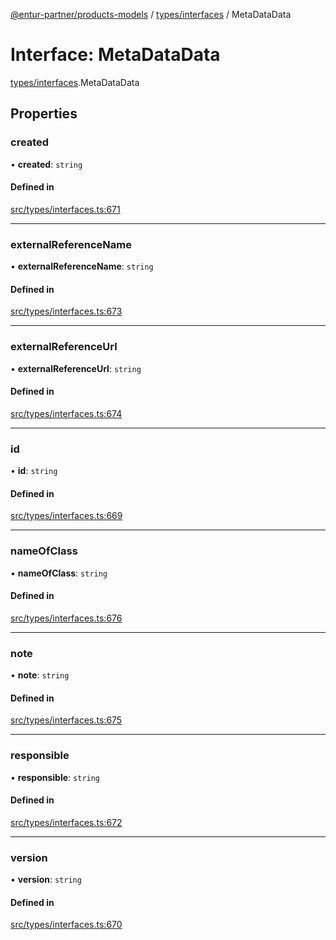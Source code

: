[@entur-partner/products-models](../README.md) / [types/interfaces](../modules/types_interfaces.md) / MetaDataData

# Interface: MetaDataData

[types/interfaces](../modules/types_interfaces.md).MetaDataData

## Properties

### created

• **created**: `string`

#### Defined in

[src/types/interfaces.ts:671](https://github.com/entur/products-models/blob/main/src/types/interfaces.ts#L671)

___

### externalReferenceName

• **externalReferenceName**: `string`

#### Defined in

[src/types/interfaces.ts:673](https://github.com/entur/products-models/blob/main/src/types/interfaces.ts#L673)

___

### externalReferenceUrl

• **externalReferenceUrl**: `string`

#### Defined in

[src/types/interfaces.ts:674](https://github.com/entur/products-models/blob/main/src/types/interfaces.ts#L674)

___

### id

• **id**: `string`

#### Defined in

[src/types/interfaces.ts:669](https://github.com/entur/products-models/blob/main/src/types/interfaces.ts#L669)

___

### nameOfClass

• **nameOfClass**: `string`

#### Defined in

[src/types/interfaces.ts:676](https://github.com/entur/products-models/blob/main/src/types/interfaces.ts#L676)

___

### note

• **note**: `string`

#### Defined in

[src/types/interfaces.ts:675](https://github.com/entur/products-models/blob/main/src/types/interfaces.ts#L675)

___

### responsible

• **responsible**: `string`

#### Defined in

[src/types/interfaces.ts:672](https://github.com/entur/products-models/blob/main/src/types/interfaces.ts#L672)

___

### version

• **version**: `string`

#### Defined in

[src/types/interfaces.ts:670](https://github.com/entur/products-models/blob/main/src/types/interfaces.ts#L670)
